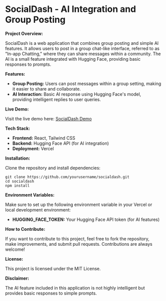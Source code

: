 <!DOCTYPE html>
<html lang="en">
<head>
  <meta charset="UTF-8">
  <meta name="viewport" content="width=device-width, initial-scale=1.0">
  <title>README</title>
</head>
<body>
  <h1>SocialDash - AI Integration and Group Posting</h1>

  <p><strong>Project Overview:</strong></p>
  <p>SocialDash is a web application that combines group posting and simple AI features. It allows users to post in a group chat-like interface, referred to as "In-app Chatting," where they can share messages within a community. The AI is a small feature integrated with Hugging Face, providing basic responses to prompts.</p>

  <p><strong>Features:</strong></p>
  <ul>
    <li><strong>Group Posting:</strong> Users can post messages within a group setting, making it easier to share and collaborate.</li>
    <li><strong>AI Interaction:</strong> Basic AI response using Hugging Face's model, providing intelligent replies to user queries.</li>
  </ul>

  <p><strong>Live Demo:</strong></p>
  <p>Visit the live demo here: <a href="https://socialdash-lw4h.vercel.app/" target="_blank">SocialDash Demo</a></p>

  <p><strong>Tech Stack:</strong></p>
  <ul>
    <li><strong>Frontend:</strong> React, Tailwind CSS</li>
    <li><strong>Backend:</strong> Hugging Face API (for AI integration)</li>
    <li><strong>Deployment:</strong> Vercel</li>
  </ul>

  <p><strong>Installation:</strong></p>
  <p>Clone the repository and install dependencies:</p>
  <pre><code>git clone https://github.com/yourusername/socialdash.git
cd socialdash
npm install</code></pre>

  <p><strong>Environment Variables:</strong></p>
  <p>Make sure to set up the following environment variable in your Vercel or local development environment:</p>
  <ul>
    <li><strong>HUGGING_FACE_TOKEN:</strong> Your Hugging Face API token (for AI features)</li>
  </ul>

  <p><strong>How to Contribute:</strong></p>
  <p>If you want to contribute to this project, feel free to fork the repository, make improvements, and submit pull requests. Contributions are always welcome!</p>

  <p><strong>License:</strong></p>
  <p>This project is licensed under the MIT License.</p>

  <p><strong>Disclaimer:</strong></p>
  <p>The AI feature included in this application is not highly intelligent but provides basic responses to simple prompts.</p>
</body>
</html>
